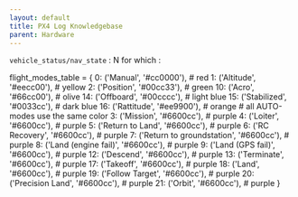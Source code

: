 ```yaml
---
layout: default
title: PX4 Log Knowledgebase
parent: Hardware
---
```


`vehicle_status/nav_state` : N for which :   

flight_modes_table = {
0: ('Manual', '#cc0000'), # red
1: ('Altitude', '#eecc00'), # yellow
2: ('Position', '#00cc33'), # green
10: ('Acro', '#66cc00'), # olive
14: ('Offboard', '#00cccc'), # light blue
15: ('Stabilized', '#0033cc'), # dark blue
16: ('Rattitude', '#ee9900'), # orange # all AUTO-modes use the same color
3: ('Mission', '#6600cc'), # purple
4: ('Loiter', '#6600cc'), # purple
5: ('Return to Land', '#6600cc'), # purple
6: ('RC Recovery', '#6600cc'), # purple
7: ('Return to groundstation', '#6600cc'), # purple
8: ('Land (engine fail)', '#6600cc'), # purple
9: ('Land (GPS fail)', '#6600cc'), # purple
12: ('Descend', '#6600cc'), # purple
13: ('Terminate', '#6600cc'), # purple
17: ('Takeoff', '#6600cc'), # purple
18: ('Land', '#6600cc'), # purple
19: ('Follow Target', '#6600cc'), # purple
20: ('Precision Land', '#6600cc'), # purple
21: ('Orbit', '#6600cc'), # purple
}
